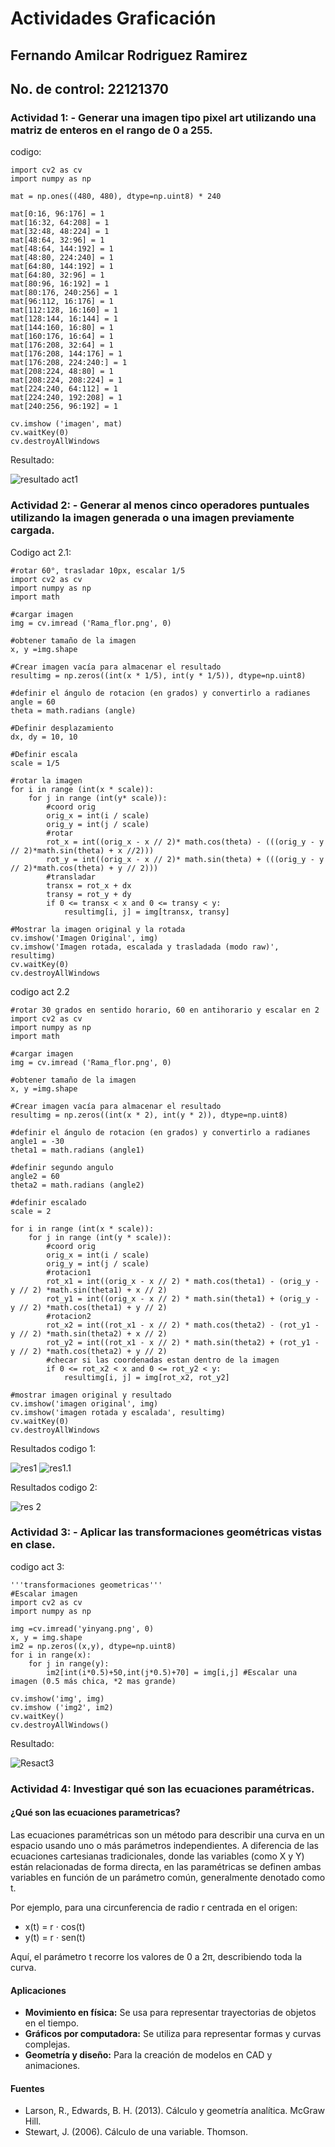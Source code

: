 # Actividades Graficación
## Fernando Amilcar Rodriguez Ramirez
## No. de control: 22121370

### Actividad 1: - Generar una imagen tipo pixel art utilizando una matriz de enteros en el rango de 0 a 255.
codigo:
```
import cv2 as cv
import numpy as np

mat = np.ones((480, 480), dtype=np.uint8) * 240

mat[0:16, 96:176] = 1
mat[16:32, 64:208] = 1
mat[32:48, 48:224] = 1
mat[48:64, 32:96] = 1
mat[48:64, 144:192] = 1
mat[48:80, 224:240] = 1
mat[64:80, 144:192] = 1
mat[64:80, 32:96] = 1
mat[80:96, 16:192] = 1
mat[80:176, 240:256] = 1
mat[96:112, 16:176] = 1
mat[112:128, 16:160] = 1
mat[128:144, 16:144] = 1
mat[144:160, 16:80] = 1
mat[160:176, 16:64] = 1
mat[176:208, 32:64] = 1
mat[176:208, 144:176] = 1
mat[176:208, 224:240:] = 1
mat[208:224, 48:80] = 1
mat[208:224, 208:224] = 1
mat[224:240, 64:112] = 1
mat[224:240, 192:208] = 1
mat[240:256, 96:192] = 1

cv.imshow ('imagen', mat)
cv.waitKey(0)
cv.destroyAllWindows
```

Resultado:

![resultado act1](resAct1.png)

### Actividad 2: - Generar al menos cinco operadores puntuales utilizando la imagen generada o una imagen previamente cargada.
Codigo act 2.1:
```
#rotar 60°, trasladar 10px, escalar 1/5
import cv2 as cv
import numpy as np
import math

#cargar imagen
img = cv.imread ('Rama_flor.png', 0)

#obtener tamaño de la imagen
x, y =img.shape

#Crear imagen vacía para almacenar el resultado
resultimg = np.zeros((int(x * 1/5), int(y * 1/5)), dtype=np.uint8)

#definir el ángulo de rotacion (en grados) y convertirlo a radianes
angle = 60
theta = math.radians (angle)

#Definir desplazamiento 
dx, dy = 10, 10

#Definir escala
scale = 1/5

#rotar la imagen
for i in range (int(x * scale)):
    for j in range (int(y* scale)):
        #coord orig
        orig_x = int(i / scale)
        orig_y = int(j / scale)
        #rotar
        rot_x = int((orig_x - x // 2)* math.cos(theta) - (((orig_y - y // 2)*math.sin(theta) + x //2)))
        rot_y = int((orig_x - x // 2)* math.sin(theta) + (((orig_y - y // 2)*math.cos(theta) + y // 2)))
        #transladar
        transx = rot_x + dx
        transy = rot_y + dy
        if 0 <= transx < x and 0 <= transy < y:
            resultimg[i, j] = img[transx, transy]

#Mostrar la imagen original y la rotada
cv.imshow('Imagen Original', img)
cv.imshow('Imagen rotada, escalada y trasladada (modo raw)', resultimg)
cv.waitKey(0)
cv.destroyAllWindows
```

codigo act 2.2
```
#rotar 30 grados en sentido horario, 60 en antihorario y escalar en 2
import cv2 as cv
import numpy as np
import math

#cargar imagen
img = cv.imread ('Rama_flor.png', 0)

#obtener tamaño de la imagen
x, y =img.shape

#Crear imagen vacía para almacenar el resultado
resultimg = np.zeros((int(x * 2), int(y * 2)), dtype=np.uint8)

#definir el ángulo de rotacion (en grados) y convertirlo a radianes
angle1 = -30
theta1 = math.radians (angle1)

#definir segundo angulo
angle2 = 60
theta2 = math.radians (angle2)

#definir escalado
scale = 2

for i in range (int(x * scale)):
    for j in range (int(y * scale)):
        #coord orig
        orig_x = int(i / scale)
        orig_y = int(j / scale)
        #rotacion1
        rot_x1 = int((orig_x - x // 2) * math.cos(theta1) - (orig_y - y // 2) *math.sin(theta1) + x // 2)
        rot_y1 = int((orig_x - x // 2) * math.sin(theta1) + (orig_y - y // 2) *math.cos(theta1) + y // 2)
        #rotacion2
        rot_x2 = int((rot_x1 - x // 2) * math.cos(theta2) - (rot_y1 - y // 2) *math.sin(theta2) + x // 2)
        rot_y2 = int((rot_x1 - x // 2) * math.sin(theta2) + (rot_y1 - y // 2) *math.cos(theta2) + y // 2)
        #checar si las coordenadas estan dentro de la imagen
        if 0 <= rot_x2 < x and 0 <= rot_y2 < y:
            resultimg[i, j] = img[rot_x2, rot_y2]

#mostrar imagen original y resultado
cv.imshow('imagen original', img)
cv.imshow('imagen rotada y escalada', resultimg)
cv.waitKey(0)
cv.destroyAllWindows
```

Resultados codigo 1:

![res1](image.png)
![res1.1](image-1.png)

Resultados codigo 2:

![res 2](image-2.png)

### Actividad 3: - Aplicar las transformaciones geométricas vistas en clase.

codigo act 3:
```
'''transformaciones geometricas'''
#Escalar imagen
import cv2 as cv
import numpy as np

img =cv.imread('yinyang.png', 0)
x, y = img.shape
im2 = np.zeros((x,y), dtype=np.uint8)
for i in range(x):
    for j in range(y):
        im2[int(i*0.5)+50,int(j*0.5)+70] = img[i,j] #Escalar una imagen (0.5 más chica, *2 mas grande)

cv.imshow('img', img)
cv.imshow ('img2', im2)
cv.waitKey()
cv.destroyAllWindows()
```

Resultado:

![Resact3](image-5.png)

### Actividad 4: Investigar qué son las ecuaciones paramétricas.
#### ¿Qué son las ecuaciones parametricas?
Las ecuaciones paramétricas son un método para describir una curva en un espacio usando uno o más parámetros independientes. 
A diferencia de las ecuaciones cartesianas tradicionales, donde las variables (como X y Y) están relacionadas de forma directa, en las paramétricas se definen ambas variables en función de un parámetro común, generalmente denotado como t.

Por ejemplo, para una circunferencia de radio r centrada en el origen:
+ x(t) = r ⋅ cos(t)
+ y(t) = r ⋅ sen(t)

Aquí, el parámetro t recorre los valores de 0 a 2π, describiendo toda la curva.

#### Aplicaciones 
+ **Movimiento en física:** Se usa para representar trayectorias de objetos en el tiempo.
+ **Gráficos por computadora:** Se utiliza para representar formas y curvas complejas.
+ **Geometría y diseño:** Para la creación de modelos en CAD y animaciones.

#### Fuentes
+ Larson, R., Edwards, B. H. (2013). Cálculo y geometría analítica. McGraw Hill.
+ Stewart, J. (2006). Cálculo de una variable. Thomson.